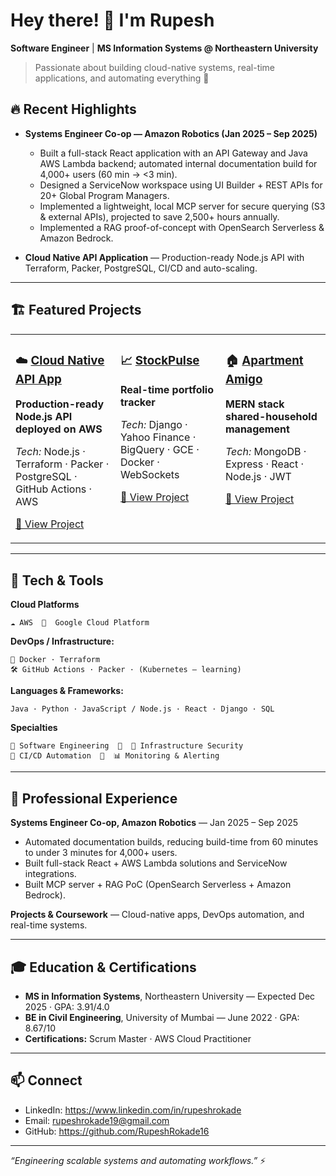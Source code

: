 # Hey there! 👋 I'm Rupesh

**Software Engineer** | **MS Information Systems @ Northeastern University**

> Passionate about building cloud-native systems, real-time applications, and automating everything 🚀

## 🔥 Recent Highlights

- **Systems Engineer Co-op — Amazon Robotics (Jan 2025 – Sep 2025)**
  - Built a full-stack React application with an API Gateway and Java AWS Lambda backend; automated internal documentation build for 4,000+ users (60 min → <3 min).
  - Designed a ServiceNow workspace using UI Builder + REST APIs for 20+ Global Program Managers.
  - Implemented a lightweight, local MCP server for secure querying (S3 & external APIs), projected to save 2,500+ hours annually.
  - Implemented a RAG proof-of-concept with OpenSearch Serverless & Amazon Bedrock.

- **Cloud Native API Application** — Production-ready Node.js API with Terraform, Packer, PostgreSQL, CI/CD and auto-scaling.

---

## 🏗️ Featured Projects

<table>
  <tr>
    <td width="33%" valign="top">
      <h3>☁️ <a href="https://github.com/Rupeccable16">Cloud Native API App</a></h3>
      <p><strong>Production-ready Node.js API deployed on AWS</strong></p>
      <p><em>Tech:</em> Node.js · Terraform · Packer · PostgreSQL · GitHub Actions · AWS</p>
      <p><a href="https://github.com/Rupeccable16">🔗 View Project</a></p>
    </td>
    <td width="33%" valign="top">
      <h3>📈 <a href="https://github.com/RupeshRokade16/live-portfolio-tracker">StockPulse</a></h3>
      <p><strong>Real-time portfolio tracker</strong></p>
      <p><em>Tech:</em> Django · Yahoo Finance · BigQuery · GCE · Docker · WebSockets</p>
      <p><a href="https://github.com/RupeshRokade16/live-portfolio-tracker">🔗 View Project</a></p>
    </td>
    <td width="33%" valign="top">
      <h3>🏠 <a href="https://github.com/RupeshRokade16/apartment-amigo">Apartment Amigo</a></h3>
      <p><strong>MERN stack shared-household management</strong></p>
      <p><em>Tech:</em> MongoDB · Express · React · Node.js · JWT</p>
      <p><a href="https://github.com/RupeshRokade16/apartment-amigo">🔗 View Project</a></p>
    </td>
  </tr>
</table>

---

## 🚀 Tech & Tools

**Cloud Platforms**
```
☁️ AWS  🔹  Google Cloud Platform 
```

**DevOps / Infrastructure:**
```
🐳 Docker · Terraform
🛠️ GitHub Actions · Packer · (Kubernetes — learning)
```

**Languages & Frameworks:**
```
Java · Python · JavaScript / Node.js · React · Django · SQL  
```

**Specialties**
```
🎯 Software Engineering  🔹  🔐 Infrastructure Security
🔄 CI/CD Automation  🔹  📊 Monitoring & Alerting
```

---

## 💼 Professional Experience

**Systems Engineer Co-op, Amazon Robotics** — Jan 2025 – Sep 2025  
- Automated documentation builds, reducing build-time from 60 minutes to under 3 minutes for 4,000+ users.  
- Built full-stack React + AWS Lambda solutions and ServiceNow integrations.  
- Built MCP server + RAG PoC (OpenSearch Serverless + Amazon Bedrock).

**Projects & Coursework** — Cloud-native apps, DevOps automation, and real-time systems.

---

## 🎓 Education & Certifications

- **MS in Information Systems**, Northeastern University — Expected Dec 2025 · GPA: 3.91/4.0  
- **BE in Civil Engineering**, University of Mumbai — June 2022 · GPA: 8.67/10  
- **Certifications:** Scrum Master · AWS Cloud Practitioner

---

## 📫 Connect

- LinkedIn: https://www.linkedin.com/in/rupeshrokade  
- Email: rupeshrokade19@gmail.com  
- GitHub: https://github.com/RupeshRokade16

---

*“Engineering scalable systems and automating workflows.”* ⚡
